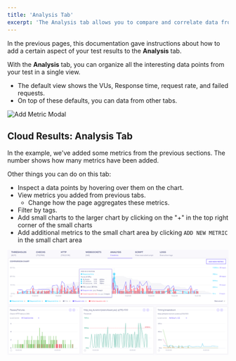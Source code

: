 ```yaml
---
title: 'Analysis Tab'
excerpt: 'The Analysis tab allows you to compare and correlate data from your k6 test.'
---
```


In the previous pages, this documentation gave instructions about how to add a certain aspect of your test results to the **Analysis** tab.

With the **Analysis** tab, you can organize all the interesting data points from your test in a single view.
- The default view shows the VUs, Response time, request rate, and failed requests.
- On top of these defaults, you can data from other tabs.

![Add Metric Modal](./images/06-Analysis-Tab/add-metric-modal.png)

## Cloud Results: Analysis Tab

In the example, we've added some metrics from the previous sections.
The number shows how many metrics have been added.

Other things you can do on this tab:

- Inspect a data points by hovering over them on the chart.
- View metrics you added from previous tabs.
  - Change how the page aggregates these metrics.
- Filter by tags.
- Add small charts to the larger chart by clicking on the "+" in the top right corner of the small charts
- Add additional metrics to the small chart area by clicking `ADD NEW METRIC` in the small chart area

![Analysis Tab](./images/06-Analysis-Tab/analysis-tab.png)
